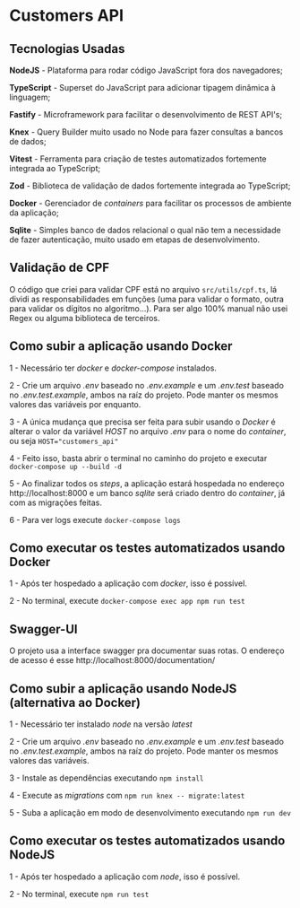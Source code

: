 # Customers API

## Tecnologias Usadas
**NodeJS** - Plataforma para rodar código JavaScript fora dos navegadores;

**TypeScript** - Superset do JavaScript para adicionar tipagem dinâmica à linguagem;

**Fastify** - Microframework para facilitar o desenvolvimento de REST API's;

**Knex** - Query Builder muito usado no Node para fazer consultas a bancos de dados;

**Vitest** - Ferramenta para criação de testes automatizados fortemente integrada ao TypeScript;

**Zod** - Biblioteca de validação de dados fortemente integrada ao TypeScript;

**Docker** - Gerenciador de *containers* para facilitar os processos de ambiente da aplicação;

**Sqlite** - Simples banco de dados relacional o qual não tem a necessidade de fazer autenticação, muito usado em etapas de desenvolvimento.

## Validação de CPF
O código que criei para validar CPF está no arquivo ```src/utils/cpf.ts```, lá dividi as responsabilidades em funções (uma para validar o formato, outra para validar os dígitos no algoritmo...). Para ser algo 100% manual não usei Regex ou alguma biblioteca de terceiros.

## Como subir a aplicação usando Docker

1 - Necessário ter *docker* e *docker-compose* instalados.

2 - Crie um arquivo *.env* baseado no *.env.example* e um *.env.test* baseado no *.env.test.example*, ambos na raíz do projeto. Pode manter os mesmos valores das variáveis por enquanto.

3 - A única mudança que precisa ser feita para subir usando o *Docker* é alterar o valor da variável *HOST* no arquivo *.env* para o nome do *container*, ou seja ```HOST="customers_api"```

4 - Feito isso, basta abrir o terminal no caminho do projeto e executar ```docker-compose up --build -d```

5 - Ao finalizar todos os *steps*, a aplicação estará hospedada no endereço http://localhost:8000 e um banco *sqlite* será criado dentro do *container*, já com as migrações feitas.

6 - Para ver logs execute ```docker-compose logs```

## Como executar os testes automatizados usando Docker

1 - Após ter hospedado a aplicação com *docker*, isso é possível.

2 - No terminal, execute ```docker-compose exec app npm run test```

## Swagger-UI

O projeto usa a interface swagger pra documentar suas rotas. O endereço de acesso é esse http://localhost:8000/documentation/

## Como subir a aplicação usando NodeJS (alternativa ao Docker)

1 - Necessário ter instalado *node* na versão *latest*

2 - Crie um arquivo *.env* baseado no *.env.example* e um *.env.test* baseado no *.env.test.example*, ambos na raíz do projeto. Pode manter os mesmos valores das variáveis.

3 - Instale as dependências executando ```npm install```

4 - Execute as *migrations* com ```npm run knex -- migrate:latest```

5 - Suba a aplicação em modo de desenvolvimento executando ```npm run dev```

## Como executar os testes automatizados usando NodeJS

1 - Após ter hospedado a aplicação com *node*, isso é possível.

2 - No terminal, execute ```npm run test```

